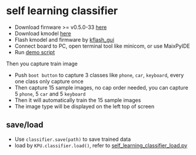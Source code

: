 


self learning classifier
=====


* Download firnware >= v0.5.0-33 [here](https://dl.sipeed.com/MAIX/MaixPy/release/master/maixpy_v0.5.0_33_gfcd6d8a)
* Download kmodel [here](https://www.maixhub.com/index.php/index/index/detail/id/225.html)
* Flash kmodel and firmware by [kflash_gui](https://github.com/sipeed/kflash_gui)
* Connect board to PC, open terminal tool like minicom, or use MaixPyIDE
* Run [demo script](../self_learning_classifier.py)

Then you capture train image

* Push `boot button` to capture 3 classes like `phone`, `car`, `keyboard`, every one class only capture once
* Then capture 15 sample images, no cap order needed, you can capture 5 `phone`, 5 `car` and 5 `keyboard`
* Then it will automatically train the 15 sample images
* The image type will be displayed on the left top of screen

## save/load

* Use `classifier.save(path)` to save trained data
* load by `KPU.classifier.load()`, refer to [self_learning_classifier_load.py](../self_learning_classifier_load.py)